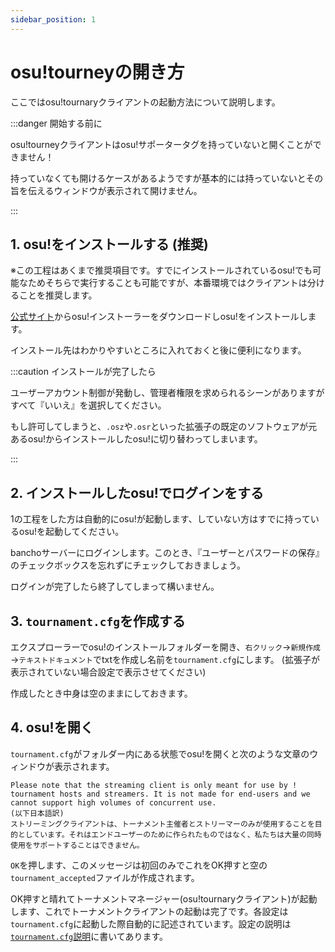 ```yaml
---
sidebar_position: 1
---
```


# osu!tourneyの開き方

ここではosu!tournaryクライアントの起動方法について説明します。

:::danger 開始する前に

osu!tourneyクライアントはosu!サポータータグを持っていないと開くことができません！

持っていなくても開けるケースがあるようですが基本的には持っていないとその旨を伝えるウィンドウが表示されて開けません。

:::

## 1. osu!をインストールする (推奨)

※この工程はあくまで推奨項目です。すでにインストールされているosu!でも可能なためそちらで実行することも可能ですが、本番環境ではクライアントは分けることを推奨します。

[公式サイト](https://osu.ppy.sh/home)からosu!インストーラーをダウンロードしosu!をインストールします。

インストール先はわかりやすいところに入れておくと後に便利になります。

:::caution インストールが完了したら

ユーザーアカウント制御が発動し、管理者権限を求められるシーンがありますがすべて『いいえ』を選択してください。

もし許可してしまうと、`.osz`や`.osr`といった拡張子の既定のソフトウェアが元あるosu!からインストールしたosu!に切り替わってしまいます。

:::

## 2. インストールしたosu!でログインをする

1の工程をした方は自動的にosu!が起動します、していない方はすでに持っているosu!を起動してください。

banchoサーバーにログインします。このとき、『ユーザーとパスワードの保存』のチェックボックスを忘れずにチェックしておきましょう。

ログインが完了したら終了してしまって構いません。

## 3. `tournament.cfg`を作成する

エクスプローラーでosu!のインストールフォルダーを開き、`右クリック`→`新規作成`→`テキストドキュメント`でtxtを作成し名前を`tournament.cfg`にします。 (拡張子が表示されていない場合設定で表示させてください)

作成したとき中身は空のままにしておきます。

## 4. osu!を開く

`tournament.cfg`がフォルダー内にある状態でosu!を開くと次のような文章のウィンドウが表示されます。

```log
Please note that the streaming client is only meant for use by !  tournament hosts and streamers. It is not made for end-users and we cannot support high volumes of concurrent use. 
(以下日本語訳)
ストリーミングクライアントは、トーナメント主催者とストリーマーのみが使用することを目的としています。それはエンドユーザーのために作られたものではなく、私たちは大量の同時使用をサポートすることはできません。
```

`OK`を押します、このメッセージは初回のみでこれをOK押すと空の`tournament_accepted`ファイルが作成されます。

OK押すと晴れてトーナメントマネージャー(osu!tournaryクライアント)が起動します、これでトーナメントクライアントの起動は完了です。各設定は`tournament.cfg`に起動した際自動的に記述されています。設定の説明は[`tournament.cfg`説明](./tournament_cfg.md)に書いてあります。
